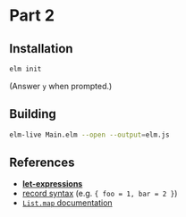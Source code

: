 Part 2
======

## Installation

```bash
elm init
```

(Answer `y` when prompted.)


## Building

```bash
elm-live Main.elm --open --output=elm.js
```

## References

* [**let-expressions**](http://elm-lang.org/docs/syntax#let-expressions)
* [record syntax](http://elm-lang.org/docs/syntax#records) (e.g. `{ foo = 1, bar = 2 }`)
* [`List.map` documentation](http://package.elm-lang.org/packages/elm-lang/core/3.0.0/List#map)
